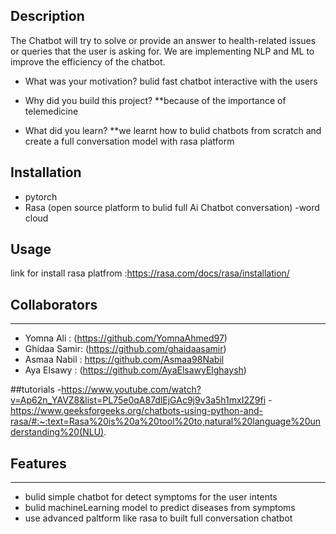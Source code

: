 ## Description
The Chatbot will try to solve or provide an answer to health-related issues or queries that the user is asking for. We are implementing NLP and ML to improve the efficiency of the chatbot.

- What was your motivation?
bulid fast chatbot interactive with the users
- Why did you build this project?
   **because  of the importance of telemedicine 

- What did you learn?
   **we learnt how to bulid chatbots from scratch and create a full conversation model with rasa platform 

## Installation
- pytorch
- Rasa (open source platform to bulid full Ai Chatbot conversation)
-word cloud
## Usage
link for install rasa platfrom  :https://rasa.com/docs/rasa/installation/

## Collaborators
***

* Yomna Ali : (https://github.com/YomnaAhmed97)
*  Ghidaa Samir: (https://github.com/ghaidaasamir)
* Asmaa Nabil : https://github.com/Asmaa98Nabil
* Aya Elsawy : (https://github.com/AyaElsawyElghaysh)


##tutorials
-https://www.youtube.com/watch?v=Ap62n_YAVZ8&list=PL75e0qA87dlEjGAc9j9v3a5h1mxI2Z9fi
-https://www.geeksforgeeks.org/chatbots-using-python-and-rasa/#:~:text=Rasa%20is%20a%20tool%20to,natural%20language%20understanding%20(NLU).


## Features
***

* bulid simple chatbot for detect symptoms for the user intents
* bulid machineLearning model to predict diseases from symptoms
* use advanced paltform like rasa to built full conversation chatbot 




